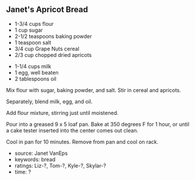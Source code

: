 Janet's Apricot Bread
---------------------

- 1-3/4 cups flour
- 1 cup sugar
- 2-1/2 teaspoons baking powder
- 1 teaspoon salt
- 3/4 cup Grape Nuts cereal
- 2/3 cup chopped dried apricots
<!-- -->
- 1-1/4 cups milk
- 1 egg, well beaten
- 2 tablespoons oil

Mix flour with sugar, baking powder, and salt.  Stir in cereal and
apricots.

Separately, blend milk, egg, and oil.

Add flour mixture, stirring just until moistened.

Pour into a greased 9 x 5 loaf pan.  Bake at 350 degrees F for 1 hour,
or until a cake tester inserted into the center comes out clean.

Cool in pan for 10 minutes.  Remove from pan and cool on rack.

- source: Janet VanEps
- keywords: bread
- ratings: Liz-?, Tom-?, Kyle-?, Skylar-?
- time: ?
